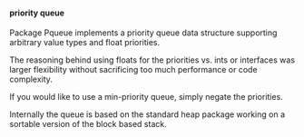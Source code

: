 #### priority queue

 Package Pqueue implements a priority queue data structure supporting arbitrary
 value types and float priorities.

 The reasoning behind using floats for the priorities vs. ints or interfaces
 was larger flexibility without sacrificing too much performance or code
 complexity.

 If you would like to use a min-priority queue, simply negate the priorities.

 Internally the queue is based on the standard heap package working on a
 sortable version of the block based stack.